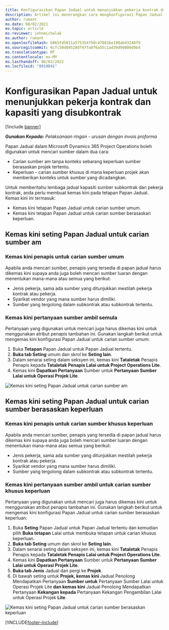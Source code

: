 ```yaml
---
title: Konfigurasikan Papan Jadual untuk menunjukkan pekerja kontrak dan kapasiti yang disubkontrak
description: Artikel ini menerangkan cara mengkonfigurasi Papan Jadual dalam Microsoft Dynamics 365 Project Operations untuk menunjukkan kapasiti sumber subkontrak apabila kakitangan keperluan sumber projek.
author: rumant
ms.date: 08/02/2021
ms.topic: article
ms.reviewer: johnmichalak
ms.author: rumant
ms.openlocfilehash: b965fd5011a575354f50c47081be198ab43248f9
ms.sourcegitcommit: 6cfc50d89528df977a8f6a55c1ad39d99800d9b4
ms.translationtype: MT
ms.contentlocale: ms-MY
ms.lasthandoff: 06/03/2022
ms.locfileid: "8919841"
---
```

# <a name="configure-schedule-board-to-show-contract-workers-and-subcontracted-capacity"></a>Konfigurasikan Papan Jadual untuk menunjukkan pekerja kontrak dan kapasiti yang disubkontrak 

[!include [banner](../../includes/dataverse-preview.md)]

_**Gunakan Kepada:** Pelaksanaan ringan - urusan dengan invois proforma_

Papan Jadual dalam Microsoft Dynamics 365 Project Operations boleh digunakan untuk mencari sumber dalam dua cara:

- Carian sumber am tanpa konteks sebarang keperluan sumber berasaskan projek tertentu.
- Keperluan - carian sumber khusus di mana keperluan projek akan memberikan konteks untuk sumber yang dicadangkan.

Untuk memberitahu lembaga jadual kapasiti sumber subkontrak dan pekerja kontrak, anda perlu membuat kemas kini pada tetapan Papan Jadual. Kemas kini ini termasuk: 
- Kemas kini tetapan Papan Jadual untuk carian sumber umum.
- Kemas kini tetapan Papan Jadual untuk carian sumber berasaskan keperluan.

## <a name="update-schedule-board-settings-for-general-resource-search"></a>Kemas kini seting Papan Jadual untuk carian sumber am
### <a name="update-filters-for-general-resource-search"></a>Kemas kini penapis untuk carian sumber umum
Apabila anda mencari sumber, penapis yang tersedia di papan jadual harus dikemas kini supaya anda juga boleh mencari sumber luaran dengan menentukan mana-mana atau semua yang berikut:
  - Jenis pekerja, sama ada sumber yang ditunjukkan mestilah pekerja kontrak atau pekerja.
  - Syarikat vendor yang mana sumber harus dimiliki.
  - Sumber yang tergolong dalam subkontrak atau subkontrak tertentu.
    
### <a name="update-retrieve-resource-query"></a>Kemas kini pertanyaan sumber ambil semula
Pertanyaan yang digunakan untuk mencari juga harus dikemas kini untuk menggunakan atribut penapis tambahan ini. Gunakan langkah berikut untuk mengemas kini konfigurasi Papan Jadual untuk carian sumber umum:  
1. Buka **Tetapan** Papan Jadual untuk Papan Jadual tertentu.
2. **Buka tab Seting** umum dan skrol ke **Seting lain**.
3. Dalam senarai seting dalam seksyen ini, kemas kini **Tataletak** Penapis Penapis kepada **Tataletak Penapis Lalai untuk Project Operations Lite**.
4. Kemas kini **Dapatkan Pertanyaan** Sumber untuk **Pertanyaan Sumber Lalai untuk Operasi Projek Lite**.

![Kemas kini seting Papan Jadual untuk carian sumber am](../media/BoardSettings.png)  

## <a name="update-schedule-board-settings-for-requirementbased-resource-search"></a>Kemas kini seting Papan Jadual untuk carian sumber berasaskan keperluan
### <a name="update-filters-for-requirement-specific-resource-search"></a>Kemas kini penapis untuk carian sumber khusus keperluan 
Apabila anda mencari sumber, penapis yang tersedia di papan jadual harus dikemas kini supaya anda juga boleh mencari sumber luaran dengan menentukan mana-mana atau semua yang berikut:
 - Jenis pekerja, sama ada sumber yang ditunjukkan mestilah pekerja kontrak atau pekerja.
 - Syarikat vendor yang mana sumber harus dimiliki.
 - Sumber yang tergolong dalam subkontrak atau subkontrak tertentu.

### <a name="update-retrieve-resource-query-for-requirement-specific-resource-search"></a>Kemas kini pertanyaan sumber ambil untuk carian sumber khusus keperluan 
Pertanyaan yang digunakan untuk mencari juga harus dikemas kini untuk menggunakan atribut penapis tambahan ini. Gunakan langkah berikut untuk mengemas kini konfigurasi Papan Jadual untuk carian sumber berasaskan keperluan:

1. Buka **Seting** Papan Jadual untuk Papan Jadual tertentu dan kemudian pilih **Buka tetapan** Lalai untuk membuka tetapan untuk carian khusus keperluan.
2. **Buka tab Seting** umum dan skrol ke **Seting lain**.
3. Dalam senarai seting dalam seksyen ini, kemas kini **Tataletak** Penapis Penapis kepada **Tataletak Penapis Lalai untuk Project Operations Lite**.
4. Kemas kini **Dapatkan Pertanyaan** Sumber untuk **Pertanyaan Sumber Lalai untuk Operasi Projek Lite**.
5. **Buka tab Jenis** Jadual dan pergi ke **Projek**.
6. Di bawah seting untuk **Projek, kemas kini** Jadual Penolong Mendapatkan Pertanyaan **Sumber untuk** Pertanyaan Sumber Lalai untuk Operasi Projek Lite **dan kemas kini** Jadual Penolong Mendapatkan Pertanyaan **Kekangan kepada** Pertanyaan Kekangan Pengambilan Lalai untuk Operasi Projek **Lite**.

![Kemas kini seting Papan Jadual untuk carian sumber berasaskan keperluan](../media/SASettings.png)  

[!INCLUDE[footer-include](../../includes/footer-banner.md)]
